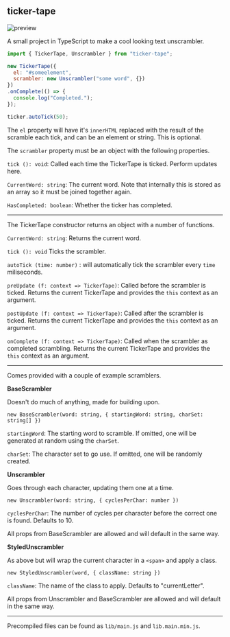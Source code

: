 ## ticker-tape

![preview](http://i.imgur.com/wrgYK11.gif)

A small project in TypeScript to make a cool looking text unscrambler.

```javascript
import { TickerTape, Unscrambler } from "ticker-tape";

new TickerTape({
  el: "#someelement",
  scrambler: new Unscrambler("some word", {})
})
.onComplete(() => {
  console.log("Completed.");
});

ticker.autoTick(50);
```
The `el` property will have it's `innerHTML` replaced with the result of the scramble each tick, and can be an element or string. This is optional.

The `scrambler` property must be an object with the following properties.

`tick (): void`: Called each time the TickerTape is ticked. Perform updates here.

`CurrentWord: string`: The current word. Note that internally this is stored as an array so it must be joined together again.

`HasCompleted: boolean`: Whether the ticker has completed.

---

The TickerTape constructor returns an object with a number of functions.

`CurrentWord: string`: Returns the current word.

`tick (): void` Ticks the scrambler.

`autoTick (time: number)` : will  automatically tick the scrambler every `time` miliseconds.

`preUpdate (f: context => TickerTape)`: Called before the scrambler is ticked. Returns the current TickerTape and provides the `this` context as an argument.

`postUpdate (f: context => TickerTape)`: Called after the scrambler is ticked. Returns the current TickerTape and provides the `this` context as an argument.

`onComplete (f: context => TickerTape)`: Called when the scrambler as completed scrambling. Returns the current TickerTape and provides the `this` context as an argument.

---
Comes provided with a couple of example scramblers.

**BaseScrambler**

Doesn't do much of anything, made for building upon. 

`new BaseScrambler(word: string, { startingWord: string, charSet: string[] })`

`startingWord`: The starting word to scramble. If omitted, one will be generated at random using the `charSet`.

`charSet`: The character set to go use. If omitted, one will be randomly created.

**Unscrambler**

Goes through each character, updating them one at a time.

`new Unscrambler(word: string, { cyclesPerChar: number })`

`cyclesPerChar`: The number of cycles per character before the correct one is found. Defaults to 10.

All props from BaseScrambler are allowed and will default in the same way.

**StyledUnscrambler**

As above but will wrap the current character in a `<span>` and apply a class.

`new StyledUnscrambler(word, { className: string })`

`className`: The name of the class to apply. Defaults to "currentLetter".

All props from Unscrambler and BaseScrambler are allowed and will default in the same way.

---

Precompiled files can be found as `lib/main.js` and `lib.main.min.js`.
